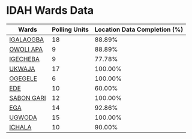 
# IDAH Wards Data

| Wards | Polling Units | Location Data Completion (%) |
| ---- | ----- | ------- |
| [IGALAOGBA](./wards/5485-igalaogba) | 18 | 88.89% |
| [OWOLI APA](./wards/5486-owoli-apa) | 9 | 88.89% |
| [IGECHEBA](./wards/5487-igecheba) | 9 | 77.78% |
| [UKWAJA](./wards/5488-ukwaja) | 17 | 100.00% |
| [OGEGELE](./wards/5489-ogegele) | 6 | 100.00% |
| [EDE](./wards/5490-ede) | 10 | 60.00% |
| [SABON GARI](./wards/5491-sabon-gari) | 12 | 100.00% |
| [EGA](./wards/5492-ega) | 14 | 92.86% |
| [UGWODA](./wards/5493-ugwoda) | 15 | 100.00% |
| [ICHALA](./wards/5494-ichala) | 10 | 90.00% |




